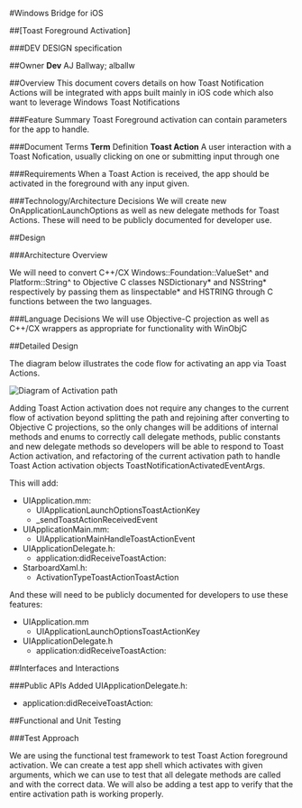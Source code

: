 
#Windows Bridge for iOS

##[Toast Foreground Activation]

###DEV DESIGN specification


##Owner
**Dev** AJ Ballway; alballw

##Overview
This document covers details on how Toast Notification Actions will be integrated with apps built mainly in iOS code which also want to leverage Windows Toast Notifications

###Feature Summary
Toast Foreground activation can contain parameters for the app to handle.

###Document Terms
**Term**    Definition
**Toast Action** A user interaction with a Toast Nofication, usually clicking on one or submitting input through one

###Requirements
When a Toast Action is received, the app should be activated in the foreground with any input given.

###Technology/Architecture Decisions
We will create new OnApplicationLaunchOptions as well as new delegate methods for Toast Actions.  These will need to be publicly documented for developer use.

##Design

###Architecture Overview

We will need to convert C++/CX Windows::Foundation::ValueSet^ and Platform::String^ to Objective C classes NSDictionary\* and NSString\* respectively by passing them as Iinspectable\* and HSTRING through C functions between the two languages.

###Language Decisions
We will use Objective-C projection as well as C++/CX wrappers as appropriate for functionality with WinObjC

##Detailed Design

The diagram below illustrates the code flow for activating an app via Toast Actions.


![Diagram of Activation path](./media/Toast_Foreground_Activation.png)



Adding Toast Action activation does not require any changes to the current flow of activation beyond splitting the path and rejoining after converting to Objective C projections, so the only changes will be additions of internal methods and enums to correctly call delegate methods, public constants and new delegate methods so developers will be able to respond to Toast Action activation, and refactoring of the current activation path to handle Toast Action activation objects ToastNotificationActivatedEventArgs.

This will add:
* UIApplication.mm:
    * UIApplicationLaunchOptionsToastActionKey
    * _sendToastActionReceivedEvent
* UIApplicationMain.mm:
    * UIApplicationMainHandleToastActionEvent
* UIApplicationDelegate.h:
    * application:didReceiveToastAction:
* StarboardXaml.h:
    * ActivationTypeToastActionToastAction

And these will need to be publicly documented for developers to use these features:
+ UIApplication.mm
    * UIApplicationLaunchOptionsToastActionKey
+ UIApplicationDelegate.h
    * application:didReceiveToastAction:



##Interfaces and Interactions

###Public APIs Added
UIApplicationDelegate.h:
*   application:didReceiveToastAction:


##Functional and Unit Testing

###Test Approach

We are using the functional test framework to test Toast Action foreground activation.  We can create a test app shell which activates with given arguments, which we can use to test that all delegate methods are called and with the correct data.
We will also be adding a test app to verify that the entire activation path is working properly.
